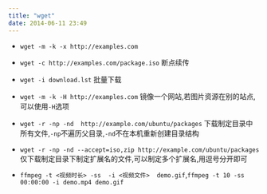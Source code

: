 ```yaml
---
title: "wget"
date: 2014-06-11 23:49
---
```

+ ``wget -m -k -x http://examples.com``

+ ``wget -c http://examples.com/package.iso`` 断点续传

+ ``wget -i download.lst`` 批量下载

+ ``wget -m -k -H http://examples.com`` 镜像一个网站,若图片资源在别的站点,可以使用``-H``选项

+ ``wget -r -np -nd  http://example.com/ubuntu/packages`` 下载制定目录中所有文件,``-np``不遍历父目录,``-nd``不在本机重新创建目录结构

+ ``wget -r -np -nd --accept=iso,zip http://example.com/ubuntu/packages``仅下载制定目录下制定扩展名的文件,可以制定多个扩展名,用逗号分开即可

+ ``ffmpeg -t <视频时长> -ss  -i <视频文件>  demo.gif``,``ffmpeg -t 10 -ss 00:00:00 -i demo.mp4 demo.gif``
